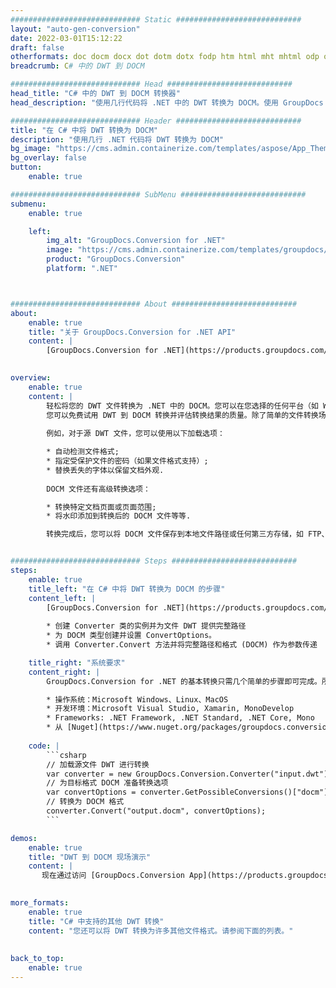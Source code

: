 ```yaml
---
############################# Static ############################
layout: "auto-gen-conversion"
date: 2022-03-01T15:12:22
draft: false
otherformats: doc docm docx dot dotm dotx fodp htm html mht mhtml odp odt otp pot potm potx pps ppsm ppsx ppt pptm pptx rtf
breadcrumb: C# 中的 DWT 到 DOCM

############################# Head ############################
head_title: "C# 中的 DWT 到 DOCM 转换器"
head_description: "使用几行代码将 .NET 中的 DWT 转换为 DOCM。使用 GroupDocs 文档转换 API 转换 160 多种文件格式。"

############################# Header ############################
title: "在 C# 中将 DWT 转换为 DOCM"
description: "使用几行 .NET 代码将 DWT 转换为 DOCM"
bg_image: "https://cms.admin.containerize.com/templates/aspose/App_Themes/V3/images/bg/header1.png"
bg_overlay: false
button:
    enable: true

############################# SubMenu ############################
submenu:
    enable: true

    left:
        img_alt: "GroupDocs.Conversion for .NET"
        image: "https://cms.admin.containerize.com/templates/groupdocs/images/product-logos/90x90-noborder/groupdocs-conversion-net.png"
        product: "GroupDocs.Conversion"
        platform: ".NET"



############################# About ############################
about:
    enable: true
    title: "关于 GroupDocs.Conversion for .NET API"
    content: |
        [GroupDocs.Conversion for .NET](https://products.groupdocs.com/conversion/net/)可用于转换Microsoft Word、Excel、PowerPoint、PDF、Visio等格式。 GroupDocs.Conversion 是一个独立的 API，适用于需要高性能的后端和内部系统。它不依赖于任何软件，例如 Microsoft 或 Open Office。
    

overview:
    enable: true
    content: |
        轻松将您的 DWT 文件转换为 .NET 中的 DOCM。您可以在您选择的任何平台（如 Windows、Linux、macOS）中仅使用几行 C# 代码行。
        您可以免费试用 DWT 到 DOCM 转换并评估转换结果的质量。除了简单的文件转换场景，您还可以尝试更高级的选项来加载源 DWT 文件和保存输出 DOCM 结果。 
        
        例如，对于源 DWT 文件，您可以使用以下加载选项：

        * 自动检测文件格式;
        * 指定受保护文件的密码（如果文件格式支持）;
        * 替换丢失的字体以保留文档外观.
        
        DOCM 文件还有高级转换选项：

        * 转换特定文档页面或页面范围;
        * 将水印添加到转换后的 DOCM 文件等等.

        转换完成后，您可以将 DOCM 文件保存到本地文件路径或任何第三方存储，如 FTP、Amazon S3、Google Drive、Dropbox 等。请注意 - 将 DWT 转换为 DOCM 无需安装任何额外的软件 - 如 MS Office、Open Office、Adobe Acrobat Reader 等。


############################# Steps ############################
steps:
    enable: true
    title_left: "在 C# 中将 DWT 转换为 DOCM 的步骤"
    content_left: |
        [GroupDocs.Conversion for .NET](https://products.groupdocs.com/conversion/net/) 让开发人员只需几行代码即可轻松地将 DWT 文件转换为 DOCM。
        
        * 创建 Converter 类的实例并为文件 DWT 提供完整路径
        * 为 DOCM 类型创建并设置 ConvertOptions。
        * 调用 Converter.Convert 方法并将完整路径和格式 (DOCM) 作为参数传递

    title_right: "系统要求"
    content_right: |
        GroupDocs.Conversion for .NET 的基本转换只需几个简单的步骤即可完成。所有主要平台和操作系统都支持我们的 API。在执行以下代码之前，请确保您的系统上安装了以下先决条件。

        * 操作系统：Microsoft Windows、Linux、MacOS
        * 开发环境：Microsoft Visual Studio, Xamarin, MonoDevelop
        * Frameworks: .NET Framework, .NET Standard, .NET Core, Mono
        * 从 [Nuget](https://www.nuget.org/packages/groupdocs.conversion) 获取最新的 GroupDocs.Conversion for .NET
         
    code: |
        ```csharp    
        // 加载源文件 DWT 进行转换
        var converter = new GroupDocs.Conversion.Converter("input.dwt");
        // 为目标格式 DOCM 准备转换选项
        var convertOptions = converter.GetPossibleConversions()["docm"].ConvertOptions;
        // 转换为 DOCM 格式
        converter.Convert("output.docm", convertOptions);
        ```

demos:
    enable: true
    title: "DWT 到 DOCM 现场演示"
    content: |
       现在通过访问 [GroupDocs.Conversion App](https://products.groupdocs.app/conversion/family) 网站将 DWT 转换为 DOCM。在线演示具有以下优点
          

more_formats:
    enable: true
    title: "C# 中支持的其他 DWT 转换"
    content: "您还可以将 DWT 转换为许多其他文件格式。请参阅下面的列表。"
       
       
back_to_top:
    enable: true
---
```

